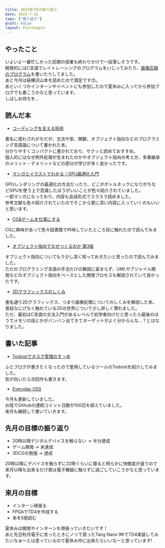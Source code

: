 ```yaml
---
title: 2023年7月の振り返り
date: 2023-7-31
tags: ["振り返り"]
draft: False
layout: PostSimple
---
```


## やったこと

いよいよ一番忙しかった前期の授業も終わりかけで一段落しそうです。  
開発的にはC言語でレイトレーシングのプログラムをいじってみたり、[画像圧縮のプログラム](https://github.com/yashikota/rle)を書いたりしてました。  
あと今月は結構沢山本を読めたので満足です😊。  
あといくつかインターンやイベントにも参加したので夏休みに入ってから参加ブログでも書こうかなと思っています。  
しばしお待ちを…  

## 読んだ本

- [コーディングを支える技術](https://gihyo.jp/book/2013/978-4-7741-5654-5)

書名に惑わされがちだが、文法や型、関数、オブジェクト指向などのプログラミング言語論について書かれた本。  
分かりやすくコンパクトに書かれており、サクッと読めておすすめ。  
個人的にはなぜ例外処理が生まれたのかやオブジェクト指向の考え方、多重継承のメリット・デメリットなどの部分が学びが多く良かったです。  

- [マンガとイラストでわかる！GPU最適化入門](https://www.borndigital.co.jp/book/21154.html)

GPUレンダリングの最適化の方法だったり、どこがボトルネックになりがちなどGPUを使う上で意識したほうがいいことが色々紹介されていました。  
一部マンガになっており、内容も会話形式でスラスラ読めました。  
参考文献も色々紹介されていたのでそこから更に深い内容に入っていくのもいいと思います。  

- [CG&ゲームを仕事にする](https://books.mdn.co.jp/books/3213203020/)

CGに興味があって色々図書館で吟味していたところ目に触れたので読んでみました。  

- [オブジェクト指向でなぜつくるのか 第3版](https://bookplus.nikkei.com/atcl/catalog/21/S00180/)

オブジェクト指向についてもう少し深く知っておきたいと思ったので読んでみました。  
ただのプログラミング言語の手法だけの解説に留まらず、UMLやアジャイル開発などのオブジェクト指向をベースとした開発プロセスも解説されていて良かったです。  

- [2Dグラフィックスのしくみ](https://gihyo.jp/book/2015/978-4-7741-7558-4)

書名通り2Dグラフィックス、つまり画像処理についてのしくみを解説した本。  
普段なにげなく触れている2Dの世界について少し詳しく慣れました。  
ただ、最初はC言語の文法入門があるレベルで初学者向けだと思ったら最後のほうでメモリの話とかがバンバン出てきてターゲットがよく分からんな…？とはなりました。  

## 書いた記事

- [Todoistでタスク管理のすゝめ](https://yashikota.com/blog/todoist)

ふとブログが書きたくなったので愛用しているツールのTodoistを紹介してみました。  
気が向いたら次回作も書きます。  

- [Everyday OSS](https://yashikota.com/blog/oss)

今月も更新していました。  
お陰でGithubの連続コミット日数が100日を超えていました。  
来月も継続して書いていきます。  

## 先月の目標の振り返り

- 20時以降デジタルデバイスを触らない
    → 半分達成
- ゲーム開発
    → 未達成
- 3DCGの勉強
    → 達成

20時以降にデバイスを触らずに22時ぐらいに寝ると明らかに快眠度が違うので来月以降も出来るだけ夜は電子機器に触らずに過ごしていこうかなと思っています。  

## 来月の目標

- インターン頑張る
- FPGAでTD4を作成する
- 本を5冊読む

夏休みは開発やインターンを頑張っていきたいです！  
あと先日秋月電子に言ったときにノリで買ったTang Nano 9KでTD4実装してみたいなぁ～とは思っているので夏休み中に出来たらいいなーと思っています!  
